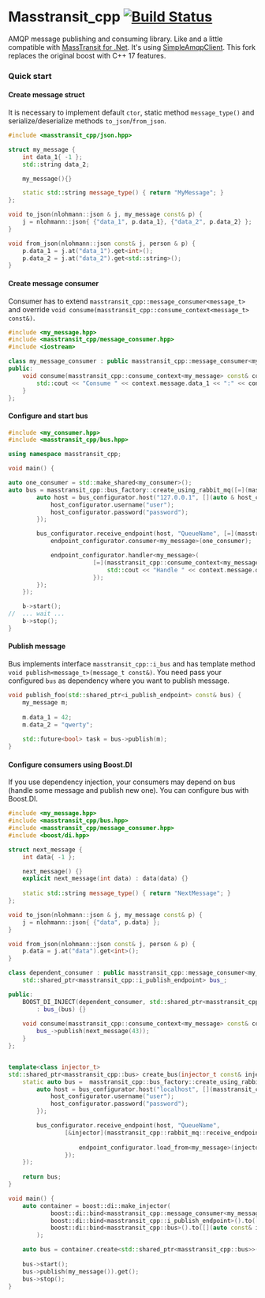 # Masstransit_cpp [![Build Status](https://api.travis-ci.org/sa-mustafa/masstransit_cpp.svg?branch=master)](https://api.travis-ci.org/sa-mustafa/masstransit_cpp)

AMQP message publishing and consuming library. Like and a little compatible with [MassTransit for .Net](https://github.com/MassTransit/MassTransit). It's using [SimpleAmqpClient](https://github.com/alanxz/SimpleAmqpClient). This fork replaces the original boost with C++ 17 features.

### Quick start

#### Create message struct

It is necessary to implement default `ctor`, static method `message_type()` and serialize/deserialize methods `to_json`/`from_json`.

```cpp
#include <masstransit_cpp/json.hpp>

struct my_message {
    int data_1{ -1 };
    std::string data_2;

    my_message(){}

    static std::string message_type() { return "MyMessage"; }
};

void to_json(nlohmann::json & j, my_message const& p) {
    j = nlohmann::json{ {"data_1", p.data_1}, {"data_2", p.data_2} };
}

void from_json(nlohmann::json const& j, person & p) {
    p.data_1 = j.at("data_1").get<int>();
    p.data_2 = j.at("data_2").get<std::string>();
}
```

#### Create message consumer

Consumer has to extend `masstransit_cpp::message_consumer<message_t>` and override `void consume(masstransit_cpp::consume_context<message_t> const&)`.

```cpp
#include <my_message.hpp>
#include <masstransit_cpp/message_consumer.hpp>
#include <iostream>

class my_message_consumer : public masstransit_cpp::message_consumer<my_message> {
public:	
    void consume(masstransit_cpp::consume_context<my_message> const& context) override {
        std::cout << "Consume " << context.message.data_1 << ":" << context.message.data_2 << std::endl;
    }
};
```

#### Configure and start bus

```cpp
#include <my_consumer.hpp>
#include <masstransit_cpp/bus.hpp>

using namespace masstransit_cpp;

void main() {

auto one_consumer = std::make_shared<my_consumer>();
auto bus = masstransit_cpp::bus_factory::create_using_rabbit_mq([=](masstransit_cpp::rabbit_mq_configurator & bus_configurator) {
        auto host = bus_configurator.host("127.0.0.1", [](auto & host_configurator) {
            host_configurator.username("user");
            host_configurator.password("password");
        });

        bus_configurator.receive_endpoint(host, "QueueName", [=](masstransit_cpp::rabbit_mq::receive_endpoint_configurator & endpoint_configurator) {
            endpoint_configurator.consumer<my_message>(one_consumer);   // set consumer for message

            endpoint_configurator.handler<my_message>(                  // OR set handler for message
                        [=](masstransit_cpp::consume_context<my_message> const& context) {
                            std::cout << "Handle " << context.message.data_1 << ":" << context.message.data_2 << std::endl;
                        });
        });
    });

    b->start();
//  ... wait ...
    b->stop();
}
```

#### Publish message

Bus implements interface `masstransit_cpp::i_bus` and has template method `void publish<message_t>(message_t const&)`.
You need pass your configured `bus` as dependency where you want to publish message.

```cpp
void publish_foo(std::shared_ptr<i_publish_endpoint> const& bus) {
    my_message m;
    
    m.data_1 = 42;
    m.data_2 = "qwerty";
    
    std::future<bool> task = bus->publish(m);
}
```

#### Configure consumers using Boost.DI

If you use dependency injection, your consumers may depend on bus (handle some message and publish new one). You can configure bus with Boost.DI.

```cpp
#include <my_message.hpp>
#include <masstransit_cpp/bus.hpp>
#include <masstransit_cpp/message_consumer.hpp>
#include <boost/di.hpp>

struct next_message {
    int data{ -1 };

    next_message() {}
    explicit next_message(int data) : data(data) {}
	
    static std::string message_type() { return "NextMessage"; }
};

void to_json(nlohmann::json & j, my_message const& p) {
    j = nlohmann::json{ {"data", p.data} };
}

void from_json(nlohmann::json const& j, person & p) {
    p.data = j.at("data").get<int>();
}

class dependent_consumer : public masstransit_cpp::message_consumer<my_message> {
    std::shared_ptr<masstransit_cpp::i_publish_endpoint> bus_;

public:
    BOOST_DI_INJECT(dependent_consumer, std::shared_ptr<masstransit_cpp::i_publish_endpoint> const& bus)
        : bus_(bus) {}
	
    void consume(masstransit_cpp::consume_context<my_message> const& context) override {
        bus_->publish(next_message(43));
    }
};


template<class injector_t>
std::shared_ptr<masstransit_cpp::bus> create_bus(injector_t const& injector) {   // method to create singleton bus using injector
    static auto bus =  masstransit_cpp::bus_factory::create_using_rabbit_mq([&injector](masstransit_cpp::rabbit_mq_configurator & bus_configurator) {
        auto host = bus_configurator.host("localhost", [](masstransit_cpp::amqp_host_configurator & host_configurator) {
            host_configurator.username("user");
            host_configurator.password("password");
        });

        bus_configurator.receive_endpoint(host, "QueueName", 
                [&injector](masstransit_cpp::rabbit_mq::receive_endpoint_configurator & endpoint_configurator) {
                                                                                // load consumer for my_message from injector,
                    endpoint_configurator.load_from<my_message>(injector);      // i.e. impl of masstransit_cpp::message_consumer<my_message>
                });                                                             
    });
	
    return bus;
}

void main() {
    auto container = boost::di::make_injector(
            boost::di::bind<masstransit_cpp::message_consumer<my_message>, dependent_consumer>().to<dependent_consumer>(),
            boost::di::bind<masstransit_cpp::i_publish_endpoint>().to([](auto const& injector) -> std::shared_ptr<masstransit_cpp::i_publish_endpoint> { return get_bus(injector); }),
            boost::di::bind<masstransit_cpp::bus>().to([](auto const& injector) { return get_bus(injector); })
        );

    auto bus = container.create<std::shared_ptr<masstransit_cpp::bus>>();
		
    bus->start();
    bus->publish(my_message()).get();
    bus->stop();
}
```

